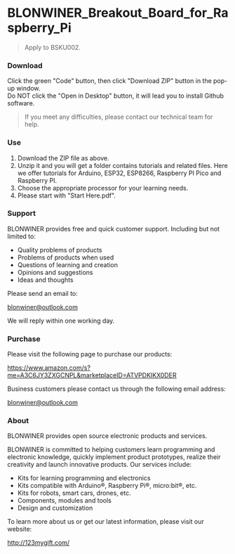 # BLONWINER_Breakout_Board_for_Raspberry_Pi
> Apply to BSKU002.

### Download

Click the green "Code" button, then click "Download ZIP" button in the pop-up window.  
Do NOT click the "Open in Desktop" button, it will lead you to install Github software.

> If you meet any difficulties, please contact our technical team for help.

### Use

1. Download the ZIP file as above.
2. Unzip it and you will get a folder contains tutorials and related files.
   Here we offer tutorials for Arduino, ESP32, ESP8266, Raspberry PI Pico and Raspberry PI.
3. Choose the appropriate processor for your learning needs.
4. Please start with "Start Here.pdf".


### Support

BLONWINER provides free and quick customer support. Including but not limited to:

* Quality problems of products
* Problems of products when used
* Questions of learning and creation
* Opinions and suggestions
* Ideas and thoughts

Please send an email to:

[blonwiner@outlook.com](mailto:blonwiner@outlook.com)

We will reply within one working day.

### Purchase

Please visit the following page to purchase our products:

https://www.amazon.com/s?me=A3C6JY3ZXGCNPL&marketplaceID=ATVPDKIKX0DER

Business customers please contact us through the following email address:

[blonwiner@outlook.com](mailto:blonwiner@outlook.com)

### About

BLONWINER provides open source electronic products and services.

BLONWINER is committed to helping customers learn programming and electronic knowledge, quickly implement product prototypes, realize their creativity and launch innovative products. Our services include:

* Kits for learning programming and electronics
* Kits compatible with Arduino®, Raspberry Pi®, micro:bit®, etc.
* Kits for robots, smart cars, drones, etc.
* Components, modules and tools
* Design and customization

To learn more about us or get our latest information, please visit our website:

http://123mygift.com/
